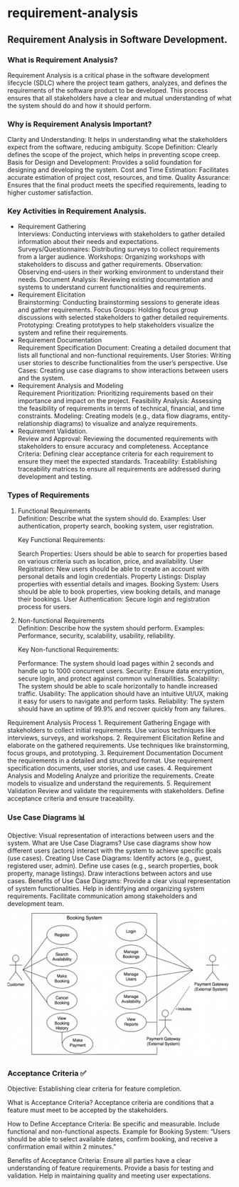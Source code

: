 # requirement-analysis
<h2>Requirement Analysis in Software Development.</h2>
<h3>What is Requirement Analysis?</h3>
Requirement Analysis is a critical phase in the software development lifecycle (SDLC) where the project team gathers, analyzes, and defines the requirements of the software product to be developed. This process ensures that all stakeholders have a clear and mutual understanding of what the system should do and how it should perform.
<h3>Why is Requirement Analysis Important?</h3>
Clarity and Understanding: It helps in understanding what the stakeholders expect from the software, reducing ambiguity.
Scope Definition: Clearly defines the scope of the project, which helps in preventing scope creep.
Basis for Design and Development: Provides a solid foundation for designing and developing the system.
Cost and Time Estimation: Facilitates accurate estimation of project cost, resources, and time.
Quality Assurance: Ensures that the final product meets the specified requirements, leading to higher customer satisfaction.
<h3>Key Activities in Requirement Analysis.</h3>
<ul>
  <li>Requirement Gathering</li>
  Interviews: Conducting interviews with stakeholders to gather detailed information about their needs and expectations.
Surveys/Questionnaires: Distributing surveys to collect requirements from a larger audience.
Workshops: Organizing workshops with stakeholders to discuss and gather requirements.
Observation: Observing end-users in their working environment to understand their needs.
Document Analysis: Reviewing existing documentation and systems to understand current functionalities and requirements.
  <li>Requirement Elicitation</li>
  Brainstorming: Conducting brainstorming sessions to generate ideas and gather requirements.
Focus Groups: Holding focus group discussions with selected stakeholders to gather detailed requirements.
Prototyping: Creating prototypes to help stakeholders visualize the system and refine their requirements.
  <li>Requirement Documentation</li>
  Requirement Specification Document: Creating a detailed document that lists all functional and non-functional requirements.
User Stories: Writing user stories to describe functionalities from the user’s perspective.
Use Cases: Creating use case diagrams to show interactions between users and the system.
  <li>Requirement Analysis and Modeling</li>
  Requirement Prioritization: Prioritizing requirements based on their importance and impact on the project.
Feasibility Analysis: Assessing the feasibility of requirements in terms of technical, financial, and time constraints.
Modeling: Creating models (e.g., data flow diagrams, entity-relationship diagrams) to visualize and analyze requirements.
  <li>Requirement Validation.</li>
  Review and Approval: Reviewing the documented requirements with stakeholders to ensure accuracy and completeness.
Acceptance Criteria: Defining clear acceptance criteria for each requirement to ensure they meet the expected standards.
Traceability: Establishing traceability matrices to ensure all requirements are addressed during development and testing.
</ul>
<h3>Types of Requirements</h3>
<ol>
  <li> Functional Requirements</li>
  Definition: Describe what the system should do.
Examples: User authentication, property search, booking system, user registration.

Key Functional Requirements:

Search Properties: Users should be able to search for properties based on various criteria such as location, price, and availability.
User Registration: New users should be able to create an account with personal details and login credentials.
Property Listings: Display properties with essential details and images.
Booking System: Users should be able to book properties, view booking details, and manage their bookings.
User Authentication: Secure login and registration process for users.
  <li>Non-functional Requirements</li>
  Definition: Describe how the system should perform.
Examples: Performance, security, scalability, usability, reliability.

Key Non-functional Requirements:

Performance: The system should load pages within 2 seconds and handle up to 1000 concurrent users.
Security: Ensure data encryption, secure login, and protect against common vulnerabilities.
Scalability: The system should be able to scale horizontally to handle increased traffic.
Usability: The application should have an intuitive UI/UX, making it easy for users to navigate and perform tasks.
Reliability: The system should have an uptime of 99.9% and recover quickly from any failures.
</ol>
Requirement Analysis Process
1. Requirement Gathering
Engage with stakeholders to collect initial requirements.
Use various techniques like interviews, surveys, and workshops.
2. Requirement Elicitation
Refine and elaborate on the gathered requirements.
Use techniques like brainstorming, focus groups, and prototyping.
3. Requirement Documentation
Document the requirements in a detailed and structured format.
Use requirement specification documents, user stories, and use cases.
4. Requirement Analysis and Modeling
Analyze and prioritize the requirements.
Create models to visualize and understand the requirements.
5. Requirement Validation
Review and validate the requirements with stakeholders.
Define acceptance criteria and ensure traceability.
<h3>Use Case Diagrams 📊</h3>
Objective: Visual representation of interactions between users and the system.
What are Use Case Diagrams?
Use case diagrams show how different users (actors) interact with the system to achieve specific goals (use cases).
Creating Use Case Diagrams:
Identify actors (e.g., guest, registered user, admin).
Define use cases (e.g., search properties, book property, manage listings).
Draw interactions between actors and use cases.
Benefits of Use Case Diagrams:
Provide a clear visual representation of system functionalities.
Help in identifying and organizing system requirements.
Facilitate communication among stakeholders and development team.
<img src="alx-booking-uc.png">
<h3>Acceptance Criteria ✅</h3>
Objective: Establishing clear criteria for feature completion.

What is Acceptance Criteria?
Acceptance criteria are conditions that a feature must meet to be accepted by the stakeholders.

How to Define Acceptance Criteria:
Be specific and measurable.
Include functional and non-functional aspects.
Example for Booking System: “Users should be able to select available dates, confirm booking, and receive a confirmation email within 2 minutes.”

Benefits of Acceptance Criteria:
Ensure all parties have a clear understanding of feature requirements.
Provide a basis for testing and validation.
Help in maintaining quality and meeting user expectations.

